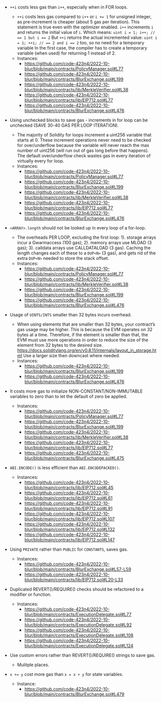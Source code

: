 - `++i` costs less gas than `i++`, especially when in FOR loops.
	- `++i` costs less gas compared to `i++` or `i += 1` for unsigned integer, as pre-increment is cheaper (about 5 gas per iteration). This statement is true even with the optimizer enabled. `i++` increments `i` and returns the initial value of `i`. Which means: `uint i = 1; i++; // == 1 but i == 2` But `++i` returns the actual incremented value: `uint i = 1; ++i; // == 2 and i == 2` too, so no need for a temporary variable In the first case, the compiler has to create a temporary variable (when used) for returning 1 instead of 2.
	- Instances:
		- https://github.com/code-423n4/2022-10-blur/blob/main/contracts/PolicyManager.sol#L77
		- https://github.com/code-423n4/2022-10-blur/blob/main/contracts/BlurExchange.sol#L199
		- https://github.com/code-423n4/2022-10-blur/blob/main/contracts/lib/MerkleVerifier.sol#L38
		- https://github.com/code-423n4/2022-10-blur/blob/main/contracts/lib/EIP712.sol#L77
		- https://github.com/code-423n4/2022-10-blur/blob/main/contracts/BlurExchange.sol#L476


- Using unchecked blocks to save gas - increments in for loop can be unchecked (SAVE 30-40 GAS PER LOOP ITERATION).
	- The majority of Solidity for loops increment a uint256 variable that starts at 0. These increment operations never need to be checked for over/underflow because the variable will never reach the max number of uint256 (will run out of gas long before that happens). The default over/underflow check wastes gas in every iteration of virtually every for loop.
	- Instances:
		- https://github.com/code-423n4/2022-10-blur/blob/main/contracts/PolicyManager.sol#L77
		- https://github.com/code-423n4/2022-10-blur/blob/main/contracts/BlurExchange.sol#L199
		- https://github.com/code-423n4/2022-10-blur/blob/main/contracts/lib/MerkleVerifier.sol#L38
		- https://github.com/code-423n4/2022-10-blur/blob/main/contracts/lib/EIP712.sol#L77
		- https://github.com/code-423n4/2022-10-blur/blob/main/contracts/BlurExchange.sol#L476


- `<ARRAY>.length` should not be looked up in every loop of a for-loop.
	- The overheads PER LOOP, excluding the first loop: 1). storage arrays incur a Gwarmaccess (100 gas); 2). memory arrays use MLOAD (3 gas); 3). calldata arrays use CALLDATALOAD (3 gas). Caching the length changes each of these to a `DUP<N>` (3 gas), and gets rid of the extra `DUP<N>` needed to store the stack offset.
	- Instances:
		- https://github.com/code-423n4/2022-10-blur/blob/main/contracts/PolicyManager.sol#L77
		- https://github.com/code-423n4/2022-10-blur/blob/main/contracts/lib/MerkleVerifier.sol#L38
		- https://github.com/code-423n4/2022-10-blur/blob/main/contracts/BlurExchange.sol#L199
		- https://github.com/code-423n4/2022-10-blur/blob/main/contracts/BlurExchange.sol#L476


- Usage of `UINTS/INTS` smaller than 32 bytes incurs overhead.
	- When using elements that are smaller than 32 bytes, your contract’s gas usage may be higher. This is because the EVM operates on 32 bytes at a time. Therefore, if the element is smaller than that, the EVM must use more operations in order to reduce the size of the element from 32 bytes to the desired size. https://docs.soliditylang.org/en/v0.8.11/internals/layout_in_storage.html Use a larger size then downcast where needed.
	- Instances:
		- https://github.com/code-423n4/2022-10-blur/blob/main/contracts/BlurExchange.sol#L199
		- https://github.com/code-423n4/2022-10-blur/blob/main/contracts/BlurExchange.sol#L476


- It costs more gas to initialize NON-CONSTANT/NON-IMMUTABLE variables to zero than to let the default of zero be applied.
	- Instances:
		- https://github.com/code-423n4/2022-10-blur/blob/main/contracts/PolicyManager.sol#L77
		- https://github.com/code-423n4/2022-10-blur/blob/main/contracts/BlurExchange.sol#L199
		- https://github.com/code-423n4/2022-10-blur/blob/main/contracts/lib/MerkleVerifier.sol#L38
		- https://github.com/code-423n4/2022-10-blur/blob/main/contracts/lib/EIP712.sol#L77	
		- https://github.com/code-423n4/2022-10-blur/blob/main/contracts/BlurExchange.sol#L475


- `ABI.ENCODE()` is less efficient than `ABI.ENCODEPACKED()`.
	- Instances:
		- https://github.com/code-423n4/2022-10-blur/blob/main/contracts/lib/EIP712.sol#L45
		- https://github.com/code-423n4/2022-10-blur/blob/main/contracts/lib/EIP712.sol#L61
		- https://github.com/code-423n4/2022-10-blur/blob/main/contracts/lib/EIP712.sol#L91
		- https://github.com/code-423n4/2022-10-blur/blob/main/contracts/lib/EIP712.sol#L107
		- https://github.com/code-423n4/2022-10-blur/blob/main/contracts/lib/EIP712.sol#L132
		- https://github.com/code-423n4/2022-10-blur/blob/main/contracts/lib/EIP712.sol#L147


- Using `PRIVATE` rather than `PUBLIC` for `CONSTANTS`, saves gas.
	- Instances:
		- https://github.com/code-423n4/2022-10-blur/blob/main/contracts/BlurExchange.sol#L57-L59
		- https://github.com/code-423n4/2022-10-blur/blob/main/contracts/lib/EIP712.sol#L20-L33


- Duplicated REVERT()/REQUIRE() checks should be refactored to a modifier or function.
	- Instances:
		- https://github.com/code-423n4/2022-10-blur/blob/main/contracts/ExecutionDelegate.sol#L77
		- https://github.com/code-423n4/2022-10-blur/blob/main/contracts/ExecutionDelegate.sol#L92
		- https://github.com/code-423n4/2022-10-blur/blob/main/contracts/ExecutionDelegate.sol#L108
		- https://github.com/code-423n4/2022-10-blur/blob/main/contracts/ExecutionDelegate.sol#L124


- Use custom errors rather than REVERT()/REQUIRE() strings to save gas.
	- Mulitple places.


- `x += y` cost more gas than `x = x + y` for state variables.
	- Instance:
		- https://github.com/code-423n4/2022-10-blur/blob/main/contracts/BlurExchange.sol#L479
